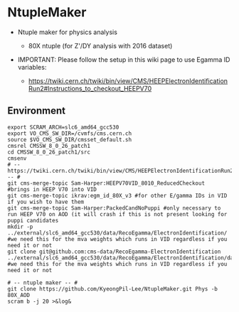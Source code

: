 # NtupleMaker
* Ntuple maker for physics analysis
   * 80X ntuple (for Z'/DY analysis with 2016 dataset)

* IMPORTANT: Please follow the setup in this wiki page to use Egamma ID variables:
	* https://twiki.cern.ch/twiki/bin/view/CMS/HEEPElectronIdentificationRun2#Instructions_to_checkout_HEEPV70 

## Environment
	export SCRAM_ARCH=slc6_amd64_gcc530
	export VO_CMS_SW_DIR=/cvmfs/cms.cern.ch
	source $VO_CMS_SW_DIR/cmsset_default.sh
	cmsrel CMSSW_8_0_26_patch1
	cd CMSSW_8_0_26_patch1/src
	cmsenv
	# -- https://twiki.cern.ch/twiki/bin/view/CMS/HEEPElectronIdentificationRun2#Instructions_to_checkout_HEEPV70 -- #
	git cms-merge-topic Sam-Harper:HEEPV70VID_8010_ReducedCheckout  #brings in HEEP V70 into VID
	git cms-merge-topic ikrav:egm_id_80X_v3 #for other E/gamma IDs in VID if you wish to have them
	git cms-merge-topic Sam-Harper:PackedCandNoPuppi #only necessary to run HEEP V70 on AOD (it will crash if this is not present looking for puppi candidates
	mkdir -p ../external/slc6_amd64_gcc530/data/RecoEgamma/ElectronIdentification/ #we need this for the mva weights which runs in VID regardless if you need it or not
	git clone git@github.com:cms-data/RecoEgamma-ElectronIdentification ../external/slc6_amd64_gcc530/data/RecoEgamma/ElectronIdentification/data #we need this for the mva weights which runs in VID regardless if you need it or not

	# -- ntuple maker -- #
	git clone https://github.com/KyeongPil-Lee/NtupleMaker.git Phys -b 80X_AOD
	scram b -j 20 >&log&